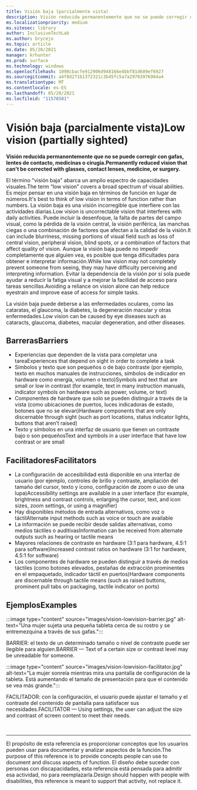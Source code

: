 ```yaml
---
title: Visión baja (parcialmente vista)
description: Visión reducida permanentemente que no se puede corregir con gafas, lentes de contacto, medicinas o cirugía.
ms.localizationpriority: medium
ms.sitesec: library
author: InclusiveTechLab
ms.author: brycejo
ms.topic: article
ms.date: 05/20/2021
manager: krhunter
ms.prod: surface
ms.technology: windows
ms.openlocfilehash: 1098cbacfe912906d948166e4bbf81d609ef6927
ms.sourcegitcommit: a4f8d271b1372321c3b45fc5a7a29703976964a4
ms.translationtype: MT
ms.contentlocale: es-ES
ms.lasthandoff: 05/20/2021
ms.locfileid: "11578501"
---
```

# <a name="low-vision-partially-sighted"></a><span data-ttu-id="45cea-103">Visión baja (parcialmente vista)</span><span class="sxs-lookup"><span data-stu-id="45cea-103">Low vision (partially sighted)</span></span>

**<span data-ttu-id="45cea-104">Visión reducida permanentemente que no se puede corregir con gafas, lentes de contacto, medicinas o cirugía.</span><span class="sxs-lookup"><span data-stu-id="45cea-104">Permanently reduced vision that can't be corrected with glasses, contact lenses, medicine, or surgery.</span></span>**

<span data-ttu-id="45cea-105">El término "visión baja" abarca un amplio espectro de capacidades visuales.</span><span class="sxs-lookup"><span data-stu-id="45cea-105">The term “low vision” covers a broad spectrum of visual abilities.</span></span> <span data-ttu-id="45cea-106">Es mejor pensar en una visión baja en términos de función en lugar de números.</span><span class="sxs-lookup"><span data-stu-id="45cea-106">It's best to think of low vision in terms of function rather than numbers.</span></span> <span data-ttu-id="45cea-107">La visión baja es una visión incorregible que interfiere con las actividades diarias.</span><span class="sxs-lookup"><span data-stu-id="45cea-107">Low vision is uncorrectable vision that interferes with daily activities.</span></span> <span data-ttu-id="45cea-108">Puede incluir la desenfoque, la falta de partes del campo visual, como la pérdida de la visión central, la visión periférica, las manchas ciegas o una combinación de factores que afectan a la calidad de la visión.</span><span class="sxs-lookup"><span data-stu-id="45cea-108">It can include blurriness, missing portions of visual field such as loss of central vision, peripheral vision, blind spots, or a combination of factors that affect quality of vision.</span></span> <span data-ttu-id="45cea-109">Aunque la visión baja puede no impedir completamente que alguien vea, es posible que tenga dificultades para obtener e interpretar información.</span><span class="sxs-lookup"><span data-stu-id="45cea-109">While low vision may not completely prevent someone from seeing, they may have difficulty perceiving and interpreting information.</span></span> <span data-ttu-id="45cea-110">Evitar la dependencia de la visión por sí sola puede ayudar a reducir la fatiga visual y a mejorar la facilidad de acceso para tareas sencillas.</span><span class="sxs-lookup"><span data-stu-id="45cea-110">Avoiding a reliance on vision alone can help reduce eyestrain and improve ease of access for simple tasks.</span></span>

<span data-ttu-id="45cea-111">La visión baja puede deberse a las enfermedades oculares, como las cataratas, el glaucoma, la diabetes, la degeneración macular y otras enfermedades.</span><span class="sxs-lookup"><span data-stu-id="45cea-111">Low vision can be caused by eye diseases such as cataracts, glaucoma, diabetes, macular degeneration, and other diseases.</span></span>

## <a name="barriers"></a><span data-ttu-id="45cea-112">Barreras</span><span class="sxs-lookup"><span data-stu-id="45cea-112">Barriers</span></span>
* <span data-ttu-id="45cea-113">Experiencias que dependen de la vista para completar una tarea</span><span class="sxs-lookup"><span data-stu-id="45cea-113">Experiences that depend on sight in order to complete a task</span></span>
* <span data-ttu-id="45cea-114">Símbolos y texto que son pequeños o de bajo contraste (por ejemplo, texto en muchos manuales de instrucciones, símbolos de indicador en hardware como energía, volumen o texto)</span><span class="sxs-lookup"><span data-stu-id="45cea-114">Symbols and text that are small or low in contrast (for example, text in many instruction manuals, indicator symbols on hardware such as power, volume, or text)</span></span>
* <span data-ttu-id="45cea-115">Componentes de hardware que solo se pueden distinguir a través de la vista (como ubicaciones de puertos, luces indicadoras de estado, botones que no se elevan)</span><span class="sxs-lookup"><span data-stu-id="45cea-115">Hardware components that are only discernable through sight (such as port locations, status indicator lights, buttons that aren’t raised)</span></span>
* <span data-ttu-id="45cea-116">Texto y símbolos en una interfaz de usuario que tienen un contraste bajo o son pequeños</span><span class="sxs-lookup"><span data-stu-id="45cea-116">Text and symbols in a user interface that have low contrast or are small</span></span>

## <a name="facilitators"></a><span data-ttu-id="45cea-117">Facilitadores</span><span class="sxs-lookup"><span data-stu-id="45cea-117">Facilitators</span></span>
* <span data-ttu-id="45cea-118">La configuración de accesibilidad está disponible en una interfaz de usuario (por ejemplo, controles de brillo y contraste, ampliación del tamaño del cursor, texto y icono, configuración de zoom o uso de una lupa)</span><span class="sxs-lookup"><span data-stu-id="45cea-118">Accessibility settings are available in a user interface (for example, brightness and contrast controls, enlarging the cursor, text, and icon sizes, zoom settings, or using a magnifier)</span></span>
* <span data-ttu-id="45cea-119">Hay disponibles métodos de entrada alternativos, como voz o táctil</span><span class="sxs-lookup"><span data-stu-id="45cea-119">Alternate input methods such as voice or touch are available</span></span>
* <span data-ttu-id="45cea-120">La información se puede recibir desde salidas alternativas, como medios táctiles o auditivas</span><span class="sxs-lookup"><span data-stu-id="45cea-120">Information can be received from alternate outputs such as hearing or tactile means</span></span>
* <span data-ttu-id="45cea-121">Mayores relaciones de contraste en hardware (3:1 para hardware, 4.5:1 para software)</span><span class="sxs-lookup"><span data-stu-id="45cea-121">Increased contrast ratios on hardware (3:1 for hardware, 4.5:1 for software)</span></span>
* <span data-ttu-id="45cea-122">Los componentes de hardware se pueden distinguir a través de medios táctiles (como botones elevados, pestañas de extracción prominentes en el empaquetado, indicador táctil en puertos)</span><span class="sxs-lookup"><span data-stu-id="45cea-122">Hardware components are discernable through tactile means (such as raised buttons, prominent pull tabs on packaging, tactile indicator on ports)</span></span>


## <a name="examples"></a><span data-ttu-id="45cea-123">Ejemplos</span><span class="sxs-lookup"><span data-stu-id="45cea-123">Examples</span></span>

:::image type="content" source="images/vision-lowvision-barrier.jpg" alt-text="Una mujer sujeta una pequeña tableta cerca de su rostro y se entremezquina a través de sus gafas.":::

<span data-ttu-id="45cea-125">BARRIER: el texto de un determinado tamaño o nivel de contraste puede ser ilegible para alguien.</span><span class="sxs-lookup"><span data-stu-id="45cea-125">BARRIER — Text of a certain size or contrast level may be unreadable for someone.</span></span>

:::image type="content" source="images/vision-lowvision-facilitator.jpg" alt-text="La mujer sonreía mientras mira una pantalla de configuración de la tableta. Está aumentando el tamaño de presentación para que el contenido se vea más grande.":::

<span data-ttu-id="45cea-128">FACILITADOR: con la configuración, el usuario puede ajustar el tamaño y el contraste del contenido de pantalla para satisfacer sus necesidades.</span><span class="sxs-lookup"><span data-stu-id="45cea-128">FACILITATOR — Using settings, the user can adjust the size and contrast of screen content to meet their needs.</span></span> 

&nbsp;

[comment]: # (Instrucción Footer)
___
<span data-ttu-id="45cea-130">El propósito de esta referencia es proporcionar conceptos que los usuarios pueden usar para documentar y analizar aspectos de la función.</span><span class="sxs-lookup"><span data-stu-id="45cea-130">The purpose of this reference is to provide concepts people can use to document and discuss aspects of function.</span></span> <span data-ttu-id="45cea-131">El diseño debe suceder con personas con discapacidades, esta referencia está pensada para admitir esa actividad, no para reemplazarla.</span><span class="sxs-lookup"><span data-stu-id="45cea-131">Design should happen with people with disabilities, this reference is meant to support that activity, not replace it.</span></span> 